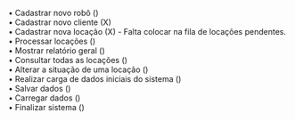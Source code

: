• Cadastrar novo robô ()  
• Cadastrar novo cliente (X)   
• Cadastrar nova locação (X) - Falta colocar na fila de locações pendentes.   
• Processar locações ()   
• Mostrar relatório geral ()   
• Consultar todas as locações ()   
• Alterar a situação de uma locação ()   
• Realizar carga de dados iniciais do sistema ()   
• Salvar dados ()   
• Carregar dados ()   
• Finalizar sistema ()   
